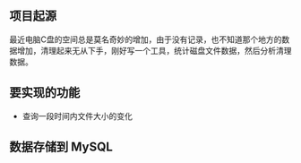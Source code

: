 ## 项目起源

最近电脑C盘的空间总是莫名奇妙的增加，由于没有记录，也不知道那个地方的数据增加，清理起来无从下手，刚好写一个工具，统计磁盘文件数据，然后分析清理数据。

## 要实现的功能

* 查询一段时间内文件大小的变化


## 数据存储到 MySQL

